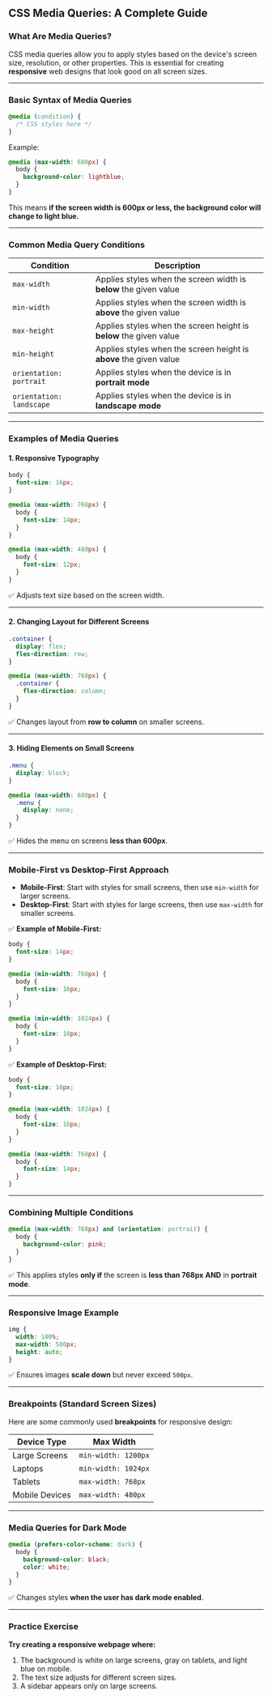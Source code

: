## CSS Media Queries: A Complete Guide  

### **What Are Media Queries?**  
CSS media queries allow you to apply styles based on the device's screen size, resolution, or other properties. This is essential for creating **responsive** web designs that look good on all screen sizes.

---

### **Basic Syntax of Media Queries**
```css
@media (condition) {
  /* CSS styles here */
}
```
Example:  
```css
@media (max-width: 600px) {
  body {
    background-color: lightblue;
  }
}
```
This means **if the screen width is 600px or less, the background color will change to light blue.**

---

### **Common Media Query Conditions**
| Condition | Description |
|-----------|-------------|
| `max-width` | Applies styles when the screen width is **below** the given value |
| `min-width` | Applies styles when the screen width is **above** the given value |
| `max-height` | Applies styles when the screen height is **below** the given value |
| `min-height` | Applies styles when the screen height is **above** the given value |
| `orientation: portrait` | Applies styles when the device is in **portrait mode** |
| `orientation: landscape` | Applies styles when the device is in **landscape mode** |

---

### **Examples of Media Queries**
#### **1. Responsive Typography**
```css
body {
  font-size: 16px;
}

@media (max-width: 768px) {
  body {
    font-size: 14px;
  }
}

@media (max-width: 480px) {
  body {
    font-size: 12px;
  }
}
```
✅ Adjusts text size based on the screen width.

---

#### **2. Changing Layout for Different Screens**
```css
.container {
  display: flex;
  flex-direction: row;
}

@media (max-width: 768px) {
  .container {
    flex-direction: column;
  }
}
```
✅ Changes layout from **row to column** on smaller screens.

---

#### **3. Hiding Elements on Small Screens**
```css
.menu {
  display: block;
}

@media (max-width: 600px) {
  .menu {
    display: none;
  }
}
```
✅ Hides the menu on screens **less than 600px**.

---

### **Mobile-First vs Desktop-First Approach**
- **Mobile-First**: Start with styles for small screens, then use `min-width` for larger screens.
- **Desktop-First**: Start with styles for large screens, then use `max-width` for smaller screens.

✅ **Example of Mobile-First:**
```css
body {
  font-size: 14px;
}

@media (min-width: 768px) {
  body {
    font-size: 16px;
  }
}

@media (min-width: 1024px) {
  body {
    font-size: 18px;
  }
}
```

✅ **Example of Desktop-First:**
```css
body {
  font-size: 18px;
}

@media (max-width: 1024px) {
  body {
    font-size: 16px;
  }
}

@media (max-width: 768px) {
  body {
    font-size: 14px;
  }
}
```

---

### **Combining Multiple Conditions**
```css
@media (max-width: 768px) and (orientation: portrait) {
  body {
    background-color: pink;
  }
}
```
✅ This applies styles **only if** the screen is **less than 768px** **AND** in **portrait mode**.

---

### **Responsive Image Example**
```css
img {
  width: 100%;
  max-width: 500px;
  height: auto;
}
```
✅ Ensures images **scale down** but never exceed `500px`.

---

### **Breakpoints (Standard Screen Sizes)**
Here are some commonly used **breakpoints** for responsive design:

| Device Type | Max Width |
|------------|------------|
| Large Screens | `min-width: 1200px` |
| Laptops | `min-width: 1024px` |
| Tablets | `max-width: 768px` |
| Mobile Devices | `max-width: 480px` |

---

### **Media Queries for Dark Mode**
```css
@media (prefers-color-scheme: dark) {
  body {
    background-color: black;
    color: white;
  }
}
```
✅ Changes styles **when the user has dark mode enabled**.

---

### **Practice Exercise**
**Try creating a responsive webpage where:**
1. The background is white on large screens, gray on tablets, and light blue on mobile.
2. The text size adjusts for different screen sizes.
3. A sidebar appears only on large screens.
